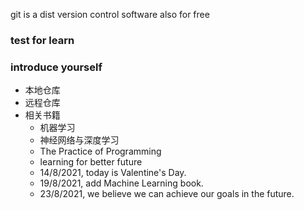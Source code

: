 git is a dist version control software
also for free

### test for learn
### introduce yourself

+ 本地仓库
+ 远程仓库
+ 相关书籍
  + 机器学习
  + 神经网络与深度学习
  + The Practice of Programming
  + learning for better future
  + 14/8/2021, today is Valentine's Day.
  + 19/8/2021, add Machine Learning book.
  + 23/8/2021, we believe we can achieve our goals in the future.
